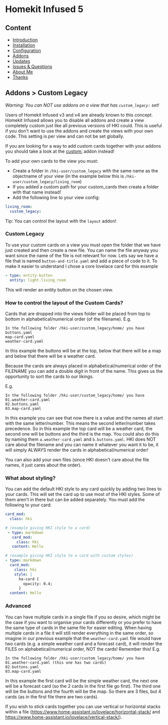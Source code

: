 # Homekit Infused 5

## Content
- [Introduction](../index.md)
- [Installation](../installation.md)
- [Configuration](../configuration.md)
- [Addons](../addons.md)
- [Updates](../updates.md)
- [Issues & Questions](../issues.md)
- [About Me](../about.md)
- [Thanks](../thanks.md)

## Addons > Custom Legacy
*Warning: You can NOT use addons on a view that has `custom_legacy:` set!*

Users of Homekit Infused v3 and v4 are already known to this concept. Homekit Infused allows you to disable all addons and create a view completely custom just like all previous versions of HKI could. This is useful if you don't want to use the addons and create the views with your own code. This setting is per view and can not be set globally.

If you are looking for a way to add custom cards together with your addons you should take a look at the [custom:](custom.md) addon instead!

To add your own cards to the view you must:
- Create a folder in `/hki-user/custom_legacy` with the same name as the objectname of your view (in the example below this is `/hki-user/custom_legacy/living_room`)
- If you added a custom path for your custom_cards then create a folder with that name instead!
- Add the following line to your view config:

```yaml
living_room:
  custom_legacy:
```

Tip: You can control the layout with the `layout` addon!

### Custom Legacy
To use your custom cards on a view you must open the folder that we have just created and then create a new file. You can name the file anyway you want since the name of the file is not relevant for now.
Lets say we have a file that is named `button-and-title.yaml` and add a piece of code to it. To make it easier to understand I chose a core lovelace card for this example

```yaml
- type: entity-button
  entity: light.living_room
```
This will render an entity button on the chosen view.

### How to control the layout of the Custom Cards?
Cards that are dropped into the views folder will be placed from top to bottom in alphabetical/numerical order (of the filename).
E.g.

```
In the following folder /hki-user/custom_legacy/home/ you have
buttons.yaml
map-card.yaml
weather-card.yaml
```
In this example the buttons will be at the top, below that there will be a map and below that there will be a weather card.

Because the cards are always placed in alphabetical/numerical order of the FILENAME you can add a double digit in front of the name.
This gives us the opportunity to sort the cards to our likings.

E.g.
```
In the following folder /hki-user/custom_legacy/home/ you have
01.weather-card.yaml
02.buttons.yaml
03.map-card.yaml
``` 
In this example you can see that now there is a value and the names all start with the same letter/number. This means the second letter/number takes precedence. So in this example the top card will be a weather card, the second one will be buttons and the third is the map.
You could also do this by naming them `a.weather-card.yaml` and `b.buttons.yaml`. HKI does NOT care about the filename and you can name it whatever you want it to be, it will simply ALWAYS render the cards in alphabetical/numerical order!

You can also add your own files (since HKI doesn't care about the file names, it just cares about the order). 

### What about styling?
You can add the default HKI style to any card quickly by adding two lines to your cards. This will set the card up to use most of the HKI styles. Some of them aren't in there but can be added separately. You must add the following to your card:

```yaml
card_mod:
  class: hki
```
```yaml
# (example giving HKI style to a card)
 - type: markdown
   card_mod:
     class: hki
   content: Hello
```
```yaml
# (example giving HKI style to a card with custom styles)
- type: markdown
  card_mod:
    class: hki
    style: |
      ha-card {
        opacity: 0.4;
      }
  content: Hello
```

### Advanced
You can have multiple cards in a single file if you so desire, which might be the case if you want to organise your cards differently or you prefer to have the same type of cards in the same file for easier editing.
When having multiple cards in a file it will still render everything in the same order, so imagine in our previous example that the `weather-card.yaml` file would have two cards (e.g. a simple weather card and a forecast card), it will render the FILES on alphabetical/numerical order, NOT the cards! Remember this!
E.g.
```
In the following folder /hki-user/custom_legacy/home/ you have
01.weather-card.yaml (this one has two cards)
02.buttons.yaml
03.map-card.yaml
```
In this example the first card will be the simple weather card, the next one will be a forecast card (so the 2 cards in the first file go first). The third one will be the buttons and the fourth will be the map.
So there are 3 files, but 4 cards (as in the first file there are two cards).

If you wish to stick cards together you can use vertical or horizontal stacks within a file (https://www.home-assistant.io/lovelace/horizontal-stack/ and https://www.home-assistant.io/lovelace/vertical-stack/).

